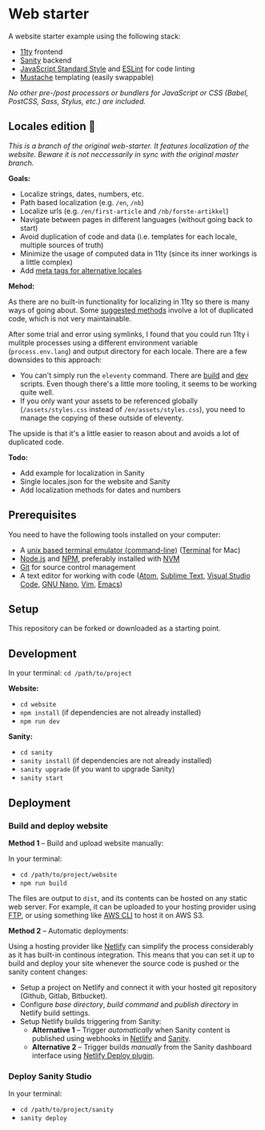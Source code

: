 # Web starter

A website starter example using the following stack:

- [11ty](https://www.11ty.dev/) frontend
- [Sanity](https://www.sanity.io/) backend
- [JavaScript Standard Style](https://standardjs.com/) and [ESLint](https://eslint.org/) for code linting
- [Mustache](https://mustache.github.io/mustache.5.html) templating (easily swappable)

_No other pre-/post processors or bundlers for JavaScript or CSS (Babel, PostCSS, Sass, Stylus, etc.) are included._

## Locales edition 🚩

_This is a branch of the original web-starter. It features localization of the website. Beware it is not neccessarily in sync with the original master branch._

**Goals:**
- Localize strings, dates, numbers, etc.
- Path based localization (e.g. `/en`, `/nb`)
- Localize urls (e.g. `/en/first-article` and `/nb/forste-artikkel`)
- Navigate between pages in different languages (without going back to start)
- Avoid duplication of code and data (i.e. templates for each locale, multiple sources of truth)
- Minimize the usage of computed data in 11ty (since its inner workings is a little complex)
- Add [meta tags for alternative locales](https://ahrefs.com/blog/hreflang-tags/)

**Mehod:**

As there are no built-in functionality for localizing in 11ty so there is many ways of going about. Some [suggested methods](https://www.webstoemp.com/blog/multilingual-sites-eleventy/) involve a lot of duplicated code, which is not very maintainable.

After some trial and error using symlinks, I found that you could run 11ty i mulitple processes using a different environment variable (`process.env.lang`) and output directory for each locale. There are a few downsides to this approach:

- You can't simply run the `eleventy` command. There are [build](website/src/build.js) and [dev](website/src/dev.js) scripts. Even though there's a little more tooling, it seems to be working quite well.
- If you only want your assets to be referenced globally (`/assets/styles.css` instead of `/en/assets/styles.css`), you need to manage the copying of these outside of eleventy.

The upside is that it's a little easier to reason about and avoids a lot of duplicated code.

**Todo:**
- Add example for localization in Sanity
- Single locales.json for the website and Sanity
- Add localization methods for dates and numbers

## Prerequisites

You need to have the following tools installed on your computer:
- A [unix based terminal emulator (command-line)](https://en.wikipedia.org/wiki/List_of_terminal_emulators#Unix-like) ([Terminal](https://en.wikipedia.org/wiki/Terminal_(macOS)) for Mac)
- [Node.js](https://nodejs.org/) and [NPM](https://docs.npmjs.com/), preferably installed with [NVM](https://github.com/nvm-sh/nvm)
- [Git](https://git-scm.com/) for source control management
- A text editor for working with code ([Atom](https://atom.io/), [Sublime Text](https://www.sublimetext.com/), [Visual Studio Code](https://code.visualstudio.com/), [GNU Nano](https://en.wikipedia.org/wiki/GNU_nano), [Vim](https://en.wikipedia.org/wiki/Vim_(text_editor)), [Emacs](https://en.wikipedia.org/wiki/Emacs))

## Setup

This repository can be forked or downloaded as a starting point.

## Development

In your terminal: `cd /path/to/project`

**Website:**

- `cd website`
- `npm install` (if dependencies are not already installed)
- `npm run dev`

**Sanity:**

- `cd sanity`
- `sanity install` (if dependencies are not already installed)
- `sanity upgrade` (if you want to upgrade Sanity)
- `sanity start`

## Deployment

### Build and deploy website

**Method 1** – Build and upload website manually:

In your terminal:
- `cd /path/to/project/website`
- `npm run build`

The files are output to `dist`, and its contents can be hosted on any static web server. For example, it can be uploaded to your hosting provider using [FTP](https://no.wikipedia.org/wiki/FTP), or using something like [AWS CLI](https://docs.aws.amazon.com/cli/latest/userguide/cli-chap-welcome.html) to host it on AWS S3.

**Method 2** – Automatic deployments:

Using a hosting provider like [Netlify](https://www.netlify.com/) can simplify the process considerably as it has built-in continous integration. This means that you can set it up to build and deploy your site whenever the source code is pushed or the sanity content changes:
- Setup a project on Netlify and connect it with your hosted git repository (Github, Gitlab, Bitbucket).
- Configure _base directory_, _build command_ and _publish directory_ in Netlify build settings.
- Setup Netlify builds triggering from Sanity:
  - **Alternative 1** – Trigger _automatically_ when Sanity content is published using webhooks in [Netlify](https://docs.netlify.com/configure-builds/build-hooks/) and [Sanity](https://www.sanity.io/docs/webhooks).
  - **Alternative 2** – Trigger builds _manually_ from the Sanity dashboard interface using [Netlify Deploy plugin](https://www.sanity.io/plugins/sanity-plugin-dashboard-widget-netlify).

### Deploy Sanity Studio

In your terminal:

- `cd /path/to/project/sanity`
- `sanity deploy`
